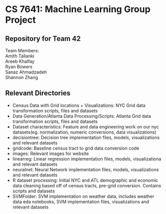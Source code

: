 # CS 7641: Machine Learning Group Project #
## Repository for Team 42 <br/>
Team Members: <br/> 
Amith Tallanki <br/> 
Areeb Khalfay <br/> 
Ryan Bowers <br/> 
Sanaz Ahmadzadeh <br/> 
Shannon Zhang <br/>

## Relevant Directories
- Census Data with Grid locations + Visualizations: NYC Grid data transformation scripts, files and datasets
- Data Generation/Atlanta Data Processing/Scripts: Atlanta Grid data transformation scripts, files and datasets
- Dataset characteristics: Feature and data engineering work on our nyc datasets(eg. normalization, numeric conversions, data visualizations)
- decisiontree: Decision tree implementation files, models, visualizations and relevant datasets
- gridcode: Baseline census tract to grid data conversion code
- images: Relevant images for website
- linearreg: Linear regression implementation files, models, visualizationa and relevant datasets
- neuralnet: Neural Network implementation files, models, visualizations and relevant datasets
- R dataset processing: Initial NYC and ATL demographic and economic data cleaning based off of census tracts, pre-grid conversion. Contains scripts and datasets
- SVMFolder: SVM implementation on weather data, includes weather data eda notebooks, SVM implementation files, visualizations and relevant datasets
